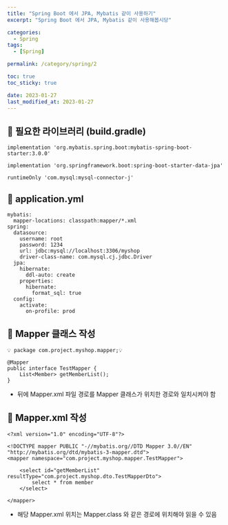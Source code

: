 ```yaml
---
title: "Spring Boot 에서 JPA, Mybatis 같이 사용하기"
excerpt: "Spring Boot 에서 JPA, Mybatis 같이 사용해봅시당"

categories:
  - Spring
tags:
  - [Spring]

permalink: /category/spring/2

toc: true
toc_sticky: true

date: 2023-01-27
last_modified_at: 2023-01-27
---
```

## 🦥 필요한 라이브러리 (build.gradle)
```
implementation 'org.mybatis.spring.boot:mybatis-spring-boot-starter:3.0.0'

implementation 'org.springframework.boot:spring-boot-starter-data-jpa'

runtimeOnly 'com.mysql:mysql-connector-j'
```
## 🦥 application.yml
```
mybatis:
  mapper-locations: classpath:mapper/*.xml
spring:
  datasource:
    username: root
    password: 1234
    url: jdbc:mysql://localhost:3306/myshop
    driver-class-name: com.mysql.cj.jdbc.Driver
  jpa:
    hibernate:
      ddl-auto: create
    properties:
      hibernate:
        format_sql: true
  config:
    activate:
      on-profile: prod
```


## 🦥 Mapper 클래스 작성

```
💡 package com.project.myshop.mapper;💡

@Mapper
public interface TestMapper {
    List<Member> getMemberList();
}
```

- 뒤에 Mapper.xml 파일 경로를 Mapper 클래스가 위치한 경로와 일치시켜야 함

## 🦥 Mapper.xml 작성
```
<?xml version="1.0" encoding="UTF-8"?>

<!DOCTYPE mapper PUBLIC "-//mybatis.org//DTD Mapper 3.0//EN" "http://mybatis.org/dtd/mybatis-3-mapper.dtd">
<mapper namespace="com.project.myshop.mapper.TestMapper">

    <select id="getMemberList" resultType="com.project.myshop.dto.TestMapperDto">
        select * from member
    </select>

</mapper>
```
- 해당 Mapper.xml 위치는 Mapper.class 와 같은 경로에 위치해야 읽을 수 있음
